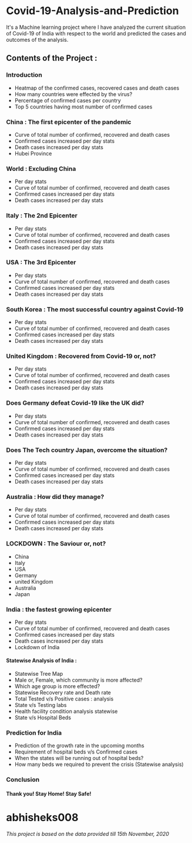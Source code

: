 # Covid-19-Analysis-and-Prediction
It's a Machine learning project where I have analyzed the current situation of Covid-19 of India with respect to the world and predicted the cases and outcomes of the analysis.

## Contents of the Project :

### Introduction

- Heatmap of the confirmed cases, recovered cases and death cases
- How many countries were effected by the virus?
- Percentage of confirmed cases per country
- Top 5 countries having most number of confirmed cases
 
### China : The first epicenter of the pandemic
- Curve of total number of confirmed, recovered and death cases
- Confirmed cases increased per day stats
- Death cases increased per day stats
- Hubei Province

### World : Excluding China
- Per day stats
- Curve of total number of confirmed, recovered and death cases
- Confirmed cases increased per day stats
- Death cases increased per day stats

### Italy : The 2nd Epicenter 
- Per day stats
- Curve of total number of confirmed, recovered and death cases
- Confirmed cases increased per day stats
- Death cases increased per day stats

### USA : The 3rd Epicenter
- Per day stats
- Curve of total number of confirmed, recovered and death cases
- Confirmed cases increased per day stats
- Death cases increased per day stats

### South Korea : The most successful country against Covid-19
- Per day stats
- Curve of total number of confirmed, recovered and death cases
- Confirmed cases increased per day stats
- Death cases increased per day stats

### United Kingdom : Recovered from Covid-19 or, not?
- Per day stats
- Curve of total number of confirmed, recovered and death cases
- Confirmed cases increased per day stats
- Death cases increased per day stats

### Does Germany defeat Covid-19 like the UK did?
- Per day stats
- Curve of total number of confirmed, recovered and death cases
- Confirmed cases increased per day stats
- Death cases increased per day stats

### Does The Tech country Japan, overcome the situation?
- Per day stats
- Curve of total number of confirmed, recovered and death cases
- Confirmed cases increased per day stats
- Death cases increased per day stats

### Australia : How did they manage?
- Per day stats
- Curve of total number of confirmed, recovered and death cases
- Confirmed cases increased per day stats
- Death cases increased per day stats

### LOCKDOWN : The Saviour or, not?
- China
- Italy
- USA
- Germany
- united Kingdom
- Australia
- Japan

### India : the fastest growing epicenter
- Per day stats
- Curve of total number of confirmed, recovered and death cases
- Confirmed cases increased per day stats
- Death cases increased per day stats
- Lockdown of India

#### Statewise Analysis of India :
- Statewise Tree Map
-  Male or, Female, which community is more affected?
- Which age group is more effected?
- Statewise Recovery rate and Death rate
- Total Tested v/s Positive cases : analysis
- State v/s Testing labs
- Health facility condition analysis statewise
- State v/s Hospital Beds

### Prediction for India
- Prediction of the growth rate in the upcoming months
- Requirement of hospital beds v/s Confirmed cases
- When the states will be running out of hospital beds?
- How many beds we required to prevent the crisis (Statewise analysis)

### Conclusion

#### Thank you! Stay Home! Stay Safe!

# abhisheks008


_This project is based on the data provided till 15th November, 2020_
